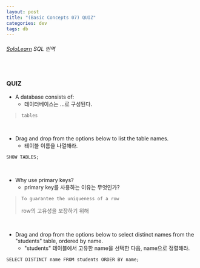 ```yaml
---
layout: post
title: "(Basic Concepts 07) QUIZ"
categories: dev
tags: db
---
```


###### [SoloLearn](https://www.sololearn.com/) SQL 번역

<br>

### QUIZ

- A database consists of:
  - 데이터베이스는 ...로 구성된다.

> `tables`

<br>

- Drag and drop from the options below to list the table names.
  - 테이블 이름을 나열해라.

```mysql
SHOW TABLES;
```

<br>

- Why use primary keys?
  - primary key를 사용하는 이유는 무엇인가?

> `To guarantee the uniqueness of a row`
>
> row의 고유성을 보장하기 위해

<br>

- Drag and drop from the options below to select distinct names from the "students" table, ordered by name.
  - "students" 테이블에서 고유한 name을 선택한 다음, name으로 정렬해라.

```mysql
SELECT DISTINCT name FROM students ORDER BY name;
```

<br>